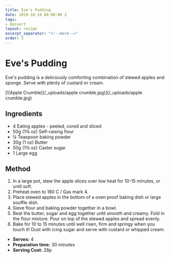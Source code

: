 ```yaml
---
title: Eve's Pudding
date: 2019-10-19 00:00:00 Z
tags:
- Dessert
layout: recipe
excerpt_separator: "<!--more-->"
order: 5
---
```


# Eve's Pudding

Eve's pudding is a deliciously comforting combination of stewed apples and sponge. Serve with plenty of custard or cream.

<!--more-->

[![Apple Crumble](/_uploads/apple crumble.jpg)](/_uploads/apple crumble.jpg)

## Ingredients

- 4 Eating apples - peeled, cored and sliced
- 50g (1¾ oz) Self-raising flour
- &frac14; Teaspoon baking powder
- 30g (1 oz) Butter
- 50g (1¾ oz) Caster sugar
- 1 Large egg

## Method

1. In a large pot, stew the apple slices over low heat for 10-15 minutes, or until soft.
2. Preheat oven to 180 C / Gas mark 4.
3. Place stewed apples in the bottom of a oven proof baking dish or large souffle dish.
4. Sieve flour and baking powder together in a bowl.
5. Beat the butter, sugar and egg together until smooth and creamy. Fold in the flour mixture. Pour on top of the stewed apples and spread evenly.
6. Bake for 10 to 15 minutes until well risen, firm and springy when you touch it! Dust with icing sugar and serve with custard or whipped cream.

- **Serves:** 4
- **Preparation time:** 30 minutes
- **Serving Cost:** 28p
